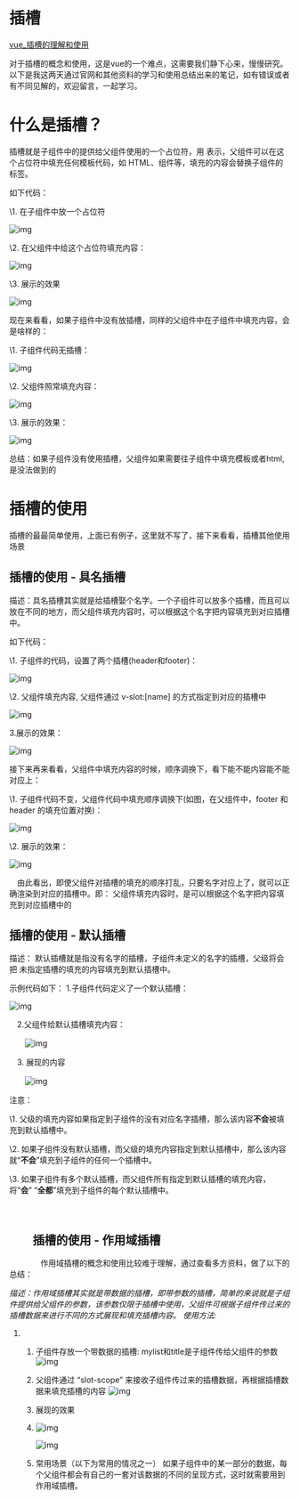 # 插槽

[vue_插槽的理解和使用](https://www.cnblogs.com/mandy-dyf/p/11528505.html)

对于插槽的概念和使用，这是vue的一个难点，这需要我们静下心来，慢慢研究。以下是我这两天通过官网和其他资料的学习和使用总结出来的笔记，如有错误或者有不同见解的，欢迎留言，一起学习。

# 什么是插槽？

插槽就是子组件中的提供给父组件使用的一个占位符，用<slot></slot> 表示，父组件可以在这个占位符中填充任何模板代码，如 HTML、组件等，填充的内容会替换子组件的<slot></slot>标签。

如下代码：

\1. 在子组件中放一个占位符

![img](Imag/763517-20190916170732606-2033821368.png)

 

\2. 在父组件中给这个占位符填充内容：

![img](Imag/763517-20190916170800967-942261769.png)

 

\3. 展示的效果

![img](Imag/763517-20190916170907455-1883473732.png)

现在来看看，如果子组件中没有放插槽，同样的父组件中在子组件中填充内容，会是啥样的：

\1. 子组件代码无插槽：

![img](Imag/763517-20190916170947417-846247800.png)

\2. 父组件照常填充内容：

 ![img](Imag/763517-20190916171134596-638074432.png)

 

\3. 展示的效果：

![img](Imag/763517-20190916171217499-52466505.png)

 

 

总结：如果子组件没有使用插槽，父组件如果需要往子组件中填充模板或者html, 是没法做到的

 

# 插槽的使用

插槽的最最简单使用，上面已有例子，这里就不写了，接下来看看，插槽其他使用场景

## 插槽的使用 - 具名插槽

描述：具名插槽其实就是给插槽娶个名字。一个子组件可以放多个插槽，而且可以放在不同的地方，而父组件填充内容时，可以根据这个名字把内容填充到对应插槽中。

如下代码：

\1. 子组件的代码，设置了两个插槽(header和footer)：

![img](Imag/763517-20190916171824409-1344431453.png)

 

\2. 父组件填充内容, 父组件通过 v-slot:[name] 的方式指定到对应的插槽中

![img](Imag/763517-20190916171849651-878435892.png)

 

3.展示的效果：

![img](Imag/763517-20190916171939377-1943930047.png)

 

 

 

接下来再来看看，父组件中填充内容的时候，顺序调换下，看下能不能内容能不能对应上：

\1. 子组件代码不变，父组件代码中填充顺序调换下(如图，在父组件中，footer 和 header 的填充位置对换)：

![img](Imag/763517-20190916172040237-1186444198.png)

 

\2. 展示的效果：

![img](Imag/763517-20190916172123931-1681921503.png)

 

 

 

 　由此看出，即使父组件对插槽的填充的顺序打乱，只要名字对应上了，就可以正确渲染到对应的插槽中。即： 父组件填充内容时，是可以根据这个名字把内容填充到对应插槽中的

 

## 插槽的使用 - 默认插槽

描述： 默认插槽就是指没有名字的插槽，子组件未定义的名字的插槽，父级将会把 未指定插槽的填充的内容填充到默认插槽中。

示例代码如下：
1.子组件代码定义了一个默认插槽：

![img](Imag/763517-20190916172430995-2129083842.png)

 

 　2.父组件给默认插槽填充内容：

　　![img](Imag/763517-20190916172455627-135187630.png)

 

 

 　3. 展现的内容

　　![img](Imag/763517-20190916172530667-1451129472.png)

 


注意：

\1. 父级的填充内容如果指定到子组件的没有对应名字插槽，那么该内容**不会**被填充到默认插槽中。

\2. 如果子组件没有默认插槽，而父级的填充内容指定到默认插槽中，那么该内容就“**不会**”填充到子组件的任何一个插槽中。

\3. 如果子组件有多个默认插槽，而父组件所有指定到默认插槽的填充内容，将“**会**” “**全都**”填充到子组件的每个默认插槽中。

 

　　

## 　　插槽的使用 - 作用域插槽

　　　　作用域插槽的概念和使用比较难于理解，通过查看多方资料，做了以下的总结：

*描述：作用域插槽其实就是带数据的插槽，即带参数的插槽，简单的来说就是子组件提供给父组件的参数，该参数仅限于插槽中使用，父组件可根据子组件传过来的插槽数据来进行不同的方式展现和填充插槽内容。
使用方法:*

1. 1. 子组件存放一个带数据的插槽: mylist和title是子组件传给父组件的参数
      ![img](http://doc.wb.local/Public/Uploads/2019-09-16/5d7f443da93dc.png)

   2. 父组件通过 “slot-scope” 来接收子组件传过来的插槽数据，再根据插槽数据来填充插槽的内容
      ![img](http://doc.wb.local/Public/Uploads/2019-09-16/5d7f42a33a188.png)

   3. 展现的效果

   4. ![img](Imag/763517-20201225165932344-396011220.png)

       

       

      
      ![img](http://doc.wb.local/Public/Uploads/2019-09-16/5d7f44e3d5c92.png)

   5. 常用场景（以下为常用的情况之一）
      如果子组件中的某一部分的数据，每个父组件都会有自己的一套对该数据的不同的呈现方式，这时就需要用到作用域插槽。

 